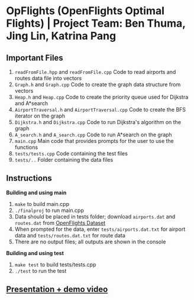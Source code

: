 # OpFlights (OpenFlights Optimal Flights) | Project Team: Ben Thuma, Jing Lin, Katrina Pang

## Important Files
1. `readFromFile.hpp` and `readFromFile.cpp`
Code to read airports and routes data file into vectors
2. `Graph.h` and `Graph.cpp`
Code to create the graph data structure from vectors
3. `Heap.h` and `Heap.cpp`
Code to create the priority queue used for Dijkstra and A*search
4. `AirportTraversal.h` and `AirportTraversal.cpp`
Code to create the BFS iterator on the graph
5. `Dijkstra.h` and `Dijkstra.cpp`
Code to run Dijkstra's algorithm on the graph
6. `A_search.h` and `A_search.cpp`
Code to run A*search on the graph
7. `main.cpp`
Main code that provides prompts for the user to use the functions
8. `tests/tests.cpp`
Code containing the test files
9. `tests/..`
Folder containing the data files

## Instructions
**Building and using main**
1. `make` to build main.cpp
2. `./finalproj` to run main.cpp
3. Data should be placed in tests folder; download `airports.dat` and `routes.dat` from [OpenFlights Dataset](https://openflights.org/data.html)
4. When prompted for the data, enter `tests/airports.dat.txt` for airport data and `tests/routes.dat.txt` for route data
5. There are no output files; all outputs are shown in the console

**Building and using test**
1. `make test` to build tests/tests.cpp
2. `./test` to run the test

## [Presentation + demo video](https://drive.google.com/file/d/1Z04q6gUYK5Q_2S3jg4roAnz-g6oFIyCM/view?usp=sharing)

